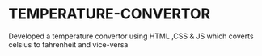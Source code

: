 # TEMPERATURE-CONVERTOR
Developed a temperature convertor using HTML ,CSS  &amp; JS which coverts celsius to fahrenheit and vice-versa
